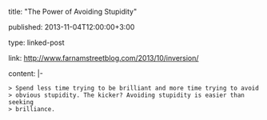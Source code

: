 title: "The Power of Avoiding Stupidity"

published: 2013-11-04T12:00:00+3:00

type: linked-post

link: http://www.farnamstreetblog.com/2013/10/inversion/

content: |-

    > Spend less time trying to be brilliant and more time trying to avoid
    > obvious stupidity. The kicker? Avoiding stupidity is easier than seeking
    > brilliance.
